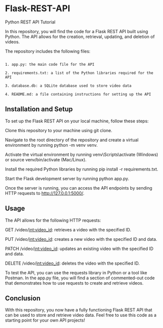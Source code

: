 # Flask-REST-API
Python REST API Tutorial 

In this repository, you will find the code for a Flask REST API built using Python. 
The API allows for the creation, retrieval, updating, and deletion of videos.

The repository includes the following files:

```

1. app.py: the main code file for the API

2. requirements.txt: a list of the Python libraries required for the API

3. database.db: a SQLite database used to store video data

4. README.md: a file containing instructions for setting up the API

```

## Installation and Setup

To set up the Flask REST API on your local machine, follow these steps:

Clone this repository to your machine using git clone.

Navigate to the root directory of the repository and create a virtual environment by running python -m venv venv.

Activate the virtual environment by running venv\Scripts\activate (Windows) or source venv/bin/activate (Mac/Linux).

Install the required Python libraries by running pip install -r requirements.txt.

Start the Flask development server by running python app.py.

Once the server is running, you can access the API endpoints by sending HTTP requests to http://127.0.0.1:5000/.

## Usage

The API allows for the following HTTP requests:

GET /video/<int:video_id>: retrieves a video with the specified ID.

PUT /video/<int:video_id>: creates a new video with the specified ID and data.

PATCH /video/<int:video_id>: updates an existing video with the specified ID and data.

DELETE /video/<int:video_id>: deletes the video with the specified ID.

To test the API, you can use the requests library in Python or a tool like Postman.
In the app.py file, you will find a section of commented-out code that demonstrates how to use requests to create and retrieve videos.

## Conclusion

With this repository, you now have a fully functioning Flask REST API that can be used to store and retrieve video data.
Feel free to use this code as a starting point for your own API projects!
